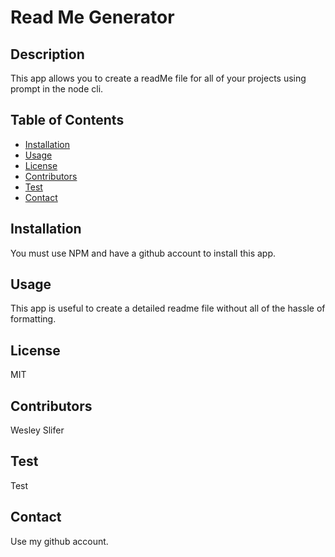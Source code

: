 
# Read Me Generator
## Description 
  This app allows you to create a readMe file for all of your projects using prompt in the node cli.
## Table of Contents 
  * [Installation](##Installation )
  * [Usage](##Usage)
  * [License](##License)
  * [Contributors](##Contributors)
  * [Test](##Test)
  * [Contact](##Contact)
## Installation
  You must use NPM and have a github account to install this app.
## Usage
  This app is useful to create a detailed readme file without all of the hassle of formatting.
## License 
  MIT
## Contributors 
  Wesley Slifer
## Test 
  Test
## Contact 
  Use my github account.
